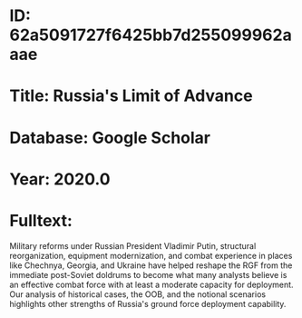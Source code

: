 # ID: 62a5091727f6425bb7d255099962aaae
# Title: Russia's Limit of Advance
# Database: Google Scholar
# Year: 2020.0
# Fulltext:
Military reforms under Russian President Vladimir Putin, structural reorganization, equipment modernization, and combat experience in places like Chechnya, Georgia, and Ukraine have helped reshape the RGF from the immediate post-Soviet doldrums to become what many analysts believe is an effective combat force with at least a moderate capacity for deployment.
Our analysis of historical cases, the OOB, and the notional scenarios highlights other strengths of Russia's ground force deployment capability.